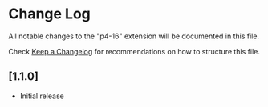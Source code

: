 # Change Log
All notable changes to the "p4-16" extension will be documented in this file.

Check [Keep a Changelog](http://keepachangelog.com/) for recommendations on how to structure this file.

## [1.1.0]
- Initial release